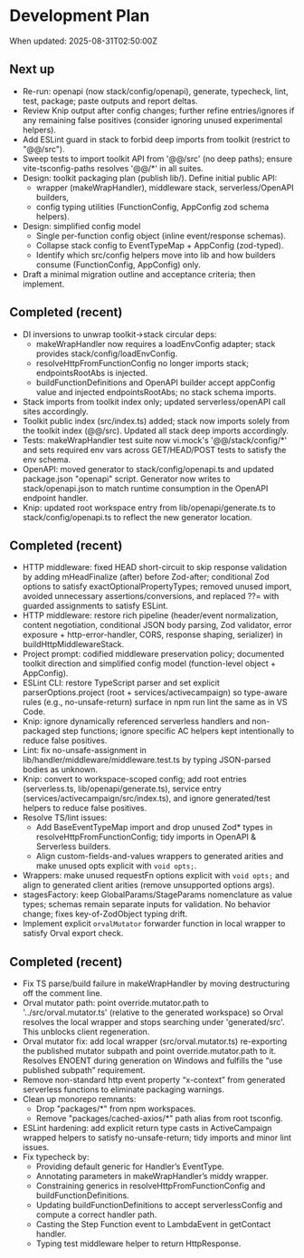 # Development Plan

When updated: 2025-08-31T02:50:00Z

## Next up

- Re-run: openapi (now stack/config/openapi), generate, typecheck, lint, test, package; paste outputs and report deltas.
- Review Knip output after config changes; further refine entries/ignores if
  any remaining false positives (consider ignoring unused experimental helpers).
- Add ESLint guard in stack to forbid deep imports from toolkit (restrict to "@@/src").
- Sweep tests to import toolkit API from '@@/src' (no deep paths); ensure vite-tsconfig-paths resolves '@@/\*' in all suites.
- Design: toolkit packaging plan (publish lib/). Define initial public API:
  - wrapper (makeWrapHandler), middleware stack, serverless/OpenAPI builders,
  - config typing utilities (FunctionConfig, AppConfig zod schema helpers).
- Design: simplified config model
  - Single per-function config object (inline event/response schemas).
  - Collapse stack config to EventTypeMap + AppConfig (zod-typed).
  - Identify which src/config helpers move into lib and how builders consume
    (FunctionConfig, AppConfig) only.
- Draft a minimal migration outline and acceptance criteria; then implement.

## Completed (recent)

- DI inversions to unwrap toolkit→stack circular deps:
  - makeWrapHandler now requires a loadEnvConfig adapter; stack provides stack/config/loadEnvConfig.
  - resolveHttpFromFunctionConfig no longer imports stack; endpointsRootAbs is injected.
  - buildFunctionDefinitions and OpenAPI builder accept appConfig value and injected endpointsRootAbs; no stack schema imports.
- Stack imports from toolkit index only; updated serverless/openAPI call sites accordingly.
- Toolkit public index (src/index.ts) added; stack now imports solely from the
  toolkit index (@@/src). Updated all stack deep imports accordingly.
- Tests: makeWrapHandler test suite now vi.mock's '@@/stack/config/\*' and sets
  required env vars across GET/HEAD/POST tests to satisfy the env schema.
- OpenAPI: moved generator to stack/config/openapi.ts and updated package.json
  "openapi" script. Generator now writes to stack/openapi.json to match runtime
  consumption in the OpenAPI endpoint handler.
- Knip: updated root workspace entry from lib/openapi/generate.ts to
  stack/config/openapi.ts to reflect the new generator location.

## Completed (recent)

- HTTP middleware: fixed HEAD short-circuit to skip response validation by
  adding mHeadFinalize (after) before Zod-after; conditional Zod options to
  satisfy exactOptionalPropertyTypes; removed unused import, avoided
  unnecessary assertions/conversions, and replaced ??= with guarded
  assignments to satisfy ESLint.
- HTTP middleware: restore rich pipeline (header/event normalization, content
  negotiation, conditional JSON body parsing, Zod validator, error exposure +
  http-error-handler, CORS, response shaping, serializer) in buildHttpMiddlewareStack.
- Project prompt: codified middleware preservation policy; documented toolkit
  direction and simplified config model (function-level object + AppConfig).
- ESLint CLI: restore TypeScript parser and set explicit parserOptions.project
  (root + services/activecampaign) so type-aware rules (e.g., no-unsafe-return)
  surface in npm run lint the same as in VS Code.
- Knip: ignore dynamically referenced serverless handlers and non-packaged step
  functions; ignore specific AC helpers kept intentionally to reduce false positives.
- Lint: fix no-unsafe-assignment in lib/handler/middleware/middleware.test.ts
  by typing JSON-parsed bodies as unknown.
- Knip: convert to workspace-scoped config; add root entries (serverless.ts,
  lib/openapi/generate.ts), service entry (services/activecampaign/src/index.ts),
  and ignore generated/test helpers to reduce false positives.
- Resolve TS/lint issues:
  - Add BaseEventTypeMap import and drop unused Zod\* types in
    resolveHttpFromFunctionConfig; tidy imports in OpenAPI & Serverless builders.
  - Align custom-fields-and-values wrappers to generated arities and make
    unused opts explicit with `void opts;`.
- Wrappers: make unused requestFn options explicit with `void opts;` and
  align to generated client arities (remove unsupported options args).
- stagesFactory: keep GlobalParams/StageParams nomenclature as value types;
  schemas remain separate inputs for validation. No behavior change; fixes
  key-of-ZodObject typing drift.
- Implement explicit `orvalMutator` forwarder function in local wrapper to satisfy Orval export check.

## Completed (recent)

- Fix TS parse/build failure in makeWrapHandler by moving destructuring off the comment line.
- Orval mutator path: point override.mutator.path to '../src/orval.mutator.ts'
  (relative to the generated workspace) so Orval resolves the local wrapper and
  stops searching under 'generated/src'. This unblocks client regeneration.
- Orval mutator fix: add local wrapper (src/orval.mutator.ts) re-exporting the
  published mutator subpath and point override.mutator.path to it. Resolves
  ENOENT during generation on Windows and fulfills the “use published subpath”
  requirement.
- Remove non-standard http event property “x-context” from generated
  serverless functions to eliminate packaging warnings.
- Clean up monorepo remnants:
  - Drop "packages/\*" from npm workspaces.
  - Remove "packages/cached-axios/\*" path alias from root tsconfig.
- ESLint hardening: add explicit return type casts in ActiveCampaign wrapped
  helpers to satisfy no-unsafe-return; tidy imports and minor lint issues.
- Fix typecheck by:
  - Providing default generic for Handler’s EventType.
  - Annotating parameters in makeWrapHandler’s middy wrapper.
  - Constraining generics in resolveHttpFromFunctionConfig and
    buildFunctionDefinitions.
  - Updating buildFunctionDefinitions to accept serverlessConfig and compute
    a correct handler path.
  - Casting the Step Function event to LambdaEvent in getContact handler.
  - Typing test middleware helper to return HttpResponse.
